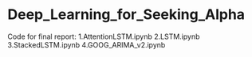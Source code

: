 # Deep_Learning_for_Seeking_Alpha
Code for final report:
1.AttentionLSTM.ipynb
2.LSTM.ipynb
3.StackedLSTM.ipynb
4.GOOG_ARIMA_v2.ipynb
